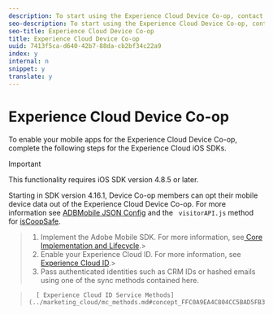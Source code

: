 ```yaml
---
description: To start using the Experience Cloud Device Co-op, contact your Adobe representative.
seo-description: To start using the Experience Cloud Device Co-op, contact your Adobe representative.
seo-title: Experience Cloud Device Co-op
title: Experience Cloud Device Co-op
uuid: 7413f5ca-d640-42b7-88da-cb2bf34c22a9
index: y
internal: n
snippet: y
translate: y
---
```


# Experience Cloud Device Co-op

To enable your mobile apps for the Experience Cloud Device Co-op, complete the following steps for the Experience Cloud iOS SDKs. 


>[!IMPORTANT]
>
>This functionality requires iOS SDK version 4.8.5 or later.



Starting in SDK version 4.16.1, Device Co-op members can opt their mobile device data out of the Experience Cloud Device Co-op. For more information see [ ADBMobile JSON Config](../configuration/json_config/json_config.md#concept_105FBD9EBABE4B21BD7D49687AB2D5BA) and the ` visitorAPI.js` method for [ isCoopSafe](https://marketing.adobe.com/resources/help/en_US/mcvid/mcvid-coopsafe.html). 

>1. Implement the Adobe Mobile SDK.
>   For more information, see[ Core Implementation and Lifecycle](../getting_started/dev_qs.md#concept_13176B6E37F547D6935E37125F457972).>
>1. Enable your Experience Cloud ID.
>   For more information, see[ Experience Cloud ID](../marketing_cloud/mcvid.md#concept_581581B6726A422BAB8F44AE78E402AE).>
>1. Pass authenticated identities such as CRM IDs or hashed emails using one of the sync methods contained here.

>       [ Experience Cloud ID Service Methods](../marketing_cloud/mc_methods.md#concept_FFC0A9EA4C804CC5BAD5FB358F52A22A)